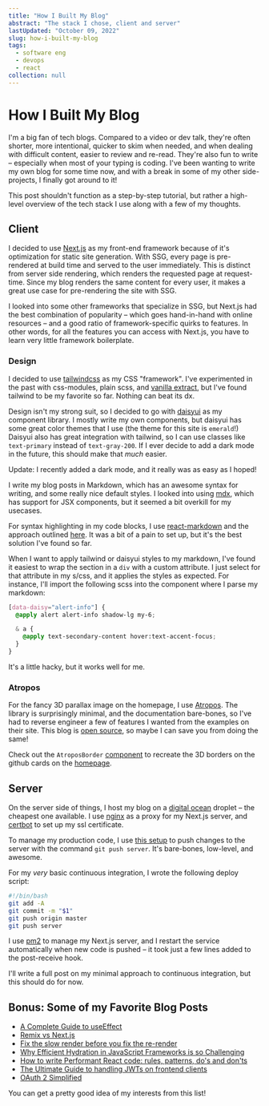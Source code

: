 ```yaml
---
title: "How I Built My Blog"
abstract: "The stack I chose, client and server"
lastUpdated: "October 09, 2022"
slug: how-i-built-my-blog
tags:
  - software eng
  - devops
  - react
collection: null
---
```


# How I Built My Blog

I'm a big fan of tech blogs. Compared to a video or dev talk, they're often shorter, more intentional, quicker to skim when needed, and when dealing with difficult content, easier to review and re-read. They're also fun to write – especially when most of your typing is coding. I've been wanting to write my own blog for some time now, and with a break in some of my other side-projects, I finally got around to it!

This post shouldn't function as a step-by-step tutorial, but rather a high-level overview of the tech stack I use along with a few of my thoughts.

## Client

I decided to use [Next.js](https://nextjs.org/) as my front-end framework because of it's optimization for static site generation. With SSG, every page is pre-rendered at build time and served to the user immediately. This is distinct from server side rendering, which renders the requested page at request-time. Since my blog renders the same content for every user, it makes a great use case for pre-rendering the site with SSG.

I looked into some other frameworks that specialize in SSG, but Next.js had the best combination of popularity – which goes hand-in-hand with online resources – and a good ratio of framework-specific quirks to features. In other words, for all the features you can access with Next.js, you have to learn very little framework boilerplate.

### Design

I decided to use [tailwindcss](https://tailwindcss.com/) as my CSS "framework". I've experimented in the past with css-modules, plain scss, and [vanilla extract](https://vanilla-extract.style/), but I've found tailwind to be my favorite so far. Nothing can beat its dx.

Design isn't my strong suit, so I decided to go with [daisyui](https://daisyui.com/) as my component library. I mostly write my own components, but daisyui has some great color themes that I use (the theme for this site is `emerald`!) Daisyui also has great integration with tailwind, so I can use classes like `text-primary` instead of `text-gray-200`. If I ever decide to add a dark mode in the future, this should make that _much_ easier.

<div data-daisy="alert">

Update: I recently added a dark mode, and it really was as easy as I hoped!

</div>

I write my blog posts in Markdown, which has an awesome syntax for writing, and some really nice default styles. I looked into using [mdx](https://mdxjs.com/), which has support for JSX components, but it seemed a bit overkill for my usecases.

For syntax highlighting in my code blocks, I use [react-markdown](https://github.com/remarkjs/react-markdown) and the approach outlined [here](https://github.com/remarkjs/react-markdown#use-custom-components-syntax-highlight). It was a bit of a pain to set up, but it's the best solution I've found so far.

When I want to apply tailwind or daisyui styles to my markdown, I've found it easiest to wrap the section in a `div` with a custom attribute. I just select for that attribute in my s/css, and it applies the styles as expected. For instance, I'll import the following scss into the component where I parse my markdown:

```scss
[data-daisy="alert-info"] {
  @apply alert alert-info shadow-lg my-6;

  & a {
    @apply text-secondary-content hover:text-accent-focus;
  }
}
```

It's a little hacky, but it works well for me.

### Atropos

For the fancy 3D parallax image on the homepage, I use [Atropos](https://atroposjs.com/). The library is surprisingly minimal, and the documentation bare-bones, so I've had to reverse engineer a few of features I wanted from the examples on their site. This blog is [open source](https://github.com/ElanMedoff/personal-site), so maybe I can save you from doing the same!

<div data-daisy="alert">

Check out the `AtroposBorder` [component](https://github.com/ElanMedoff/personal-site/blob/master/components/AtroposBorder.tsx) to recreate the 3D borders on the github cards on the [homepage](https://elanmed.dev/).

</div>

## Server

On the server side of things, I host my blog on a [digital ocean](https://www.digitalocean.com/) droplet – the cheapest one available. I use [nginx](https://www.nginx.com/) as a proxy for my Next.js server, and [certbot](https://certbot.eff.org/) to set up my ssl certificate.

To manage my production code, I use [this setup](https://toroid.org/git-website-howto) to push changes to the server with the command `git push server`. It's bare-bones, low-level, and awesome.

For my _very_ basic continuous integration, I wrote the following deploy script:

```bash
#!/bin/bash
git add -A
git commit -m "$1"
git push origin master
git push server
```

I use [pm2](https://pm2.keymetrics.io/) to manage my Next.js server, and I restart the service automatically when new code is pushed – it took just a few lines added to the post-receive hook.

I'll write a full post on my minimal approach to continuous integration, but this should do for now.

## Bonus: Some of my Favorite Blog Posts

- [A Complete Guide to useEffect](https://overreacted.io/a-complete-guide-to-useeffect/)
- [Remix vs Next.js](https://remix.run/blog/remix-vs-next)
- [Fix the slow render before you fix the re-render](https://kentcdodds.com/blog/fix-the-slow-render-before-you-fix-the-re-render)
- [Why Efficient Hydration in JavaScript Frameworks is so Challenging](https://dev.to/this-is-learning/why-efficient-hydration-in-javascript-frameworks-is-so-challenging-1ca3)
- [How to write Performant React code: rules, patterns, do's and don'ts](https://www.developerway.com/posts/how-to-write-performant-react-code)
- [The Ultimate Guide to handling JWTs on frontend clients](https://hasura.io/blog/best-practices-of-using-jwt-with-graphql)
- [OAuth 2 Simplified](https://aaronparecki.com/oauth-2-simplified/)

You can get a pretty good idea of my interests from this list!
